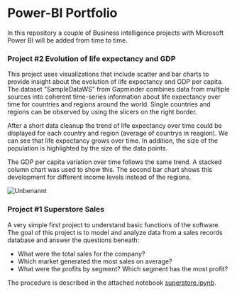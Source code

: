 # Power-BI Portfolio

In this repository a couple of Business intelligence projects with Microsoft Power BI will be added from time to time.

### Project #2 Evolution of life expectancy and GDP
This project uses visualizations that include scatter and bar charts to provide insight about the evolution of life expectancy and GDP per capita. The dataset "SampleDataWS" from  Gapminder combines data from multiple sources into coherent time-series information about life expectancy over time for countries and regions around the world. Single countries and regions can be observed by using the slicers on the right border.

After a short data cleanup the trend of life expectancy over time could be displayed for each country and region (average of countrys in reagion). We can see that life expectancy grows over time. In addition, the size of the population is highlighted by the size of the data points.

The GDP per capita variation over time follows the same trend. A stacked column chart was used to show this. The second bar chart shows this development for different income levels instead of the regions.

![Unbenannt](https://user-images.githubusercontent.com/121058227/227791210-c2d9cf9e-6171-43f4-adfd-19181609fe68.PNG)

### Project #1 Superstore Sales
A very simple first project to understand basic functions of the software. The goal of this project is to model and analyze data from a sales records database and answer the questions beneath:

- What were the total sales for the company?
- Which market generated the most sales on average?
- What were the profits by segment? Which segment has the most profit?

The procedure is described in the attached notebook [superstore.ipynb](/superstore/superstore.ipynb).
